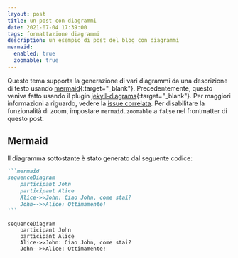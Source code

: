 ```yaml
---
layout: post
title: un post con diagrammi
date: 2021-07-04 17:39:00
tags: formattazione diagrammi
description: un esempio di post del blog con diagrammi
mermaid:
  enabled: true
  zoomable: true
---
```


Questo tema supporta la generazione di vari diagrammi da una descrizione di testo usando [mermaid](https://mermaid-js.github.io/mermaid/){:target="\_blank"}. Precedentemente, questo veniva fatto usando il plugin [jekyll-diagrams](https://github.com/zhustec/jekyll-diagrams){:target="\_blank"}. Per maggiori informazioni a riguardo, vedere la [issue correlata](https://github.com/alshedivat/al-folio/issues/1609#issuecomment-1656995674). Per disabilitare la funzionalità di zoom, impostare `mermaid.zoomable` a `false` nel frontmatter di questo post.

## Mermaid

Il diagramma sottostante è stato generato dal seguente codice:

````markdown
```mermaid
sequenceDiagram
    participant John
    participant Alice
    Alice->>John: Ciao John, come stai?
    John-->>Alice: Ottimamente!
```
````

```mermaid
sequenceDiagram
    participant John
    participant Alice
    Alice->>John: Ciao John, come stai?
    John-->>Alice: Ottimamente!
```
